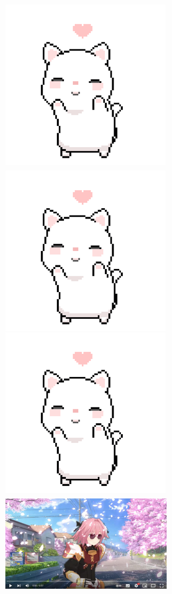 ###
![](https://github.com/BlairKirara/blairkirara/blob/main/cat-dance.gif)


![](https://github.com/BlairKirara/blairkirara/blob/main/cat-dance.gif) ![](https://github.com/BlairKirara/blairkirara/blob/main/cat-dance.gif)

[![IMAGE ALT TEXT](astolfo_link.jpg)](http://www.youtube.com/watch?v=-07Ab-mKbYQ "фембойрэп")
<!--

[![IMAGE ALT TEXT](http://img.youtube.com/vi/-07Ab-mKbYQ/0.jpg)](http://www.youtube.com/watch?v=-07Ab-mKbYQ "фембойрэп")

https://youtu.be/-07Ab-mKbYQ
-->
